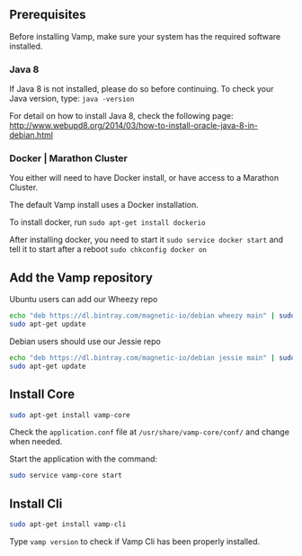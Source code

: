 ## Prerequisites

Before installing Vamp, make sure your system has the required software installed.

### Java 8
If Java 8 is not installed, please do so before continuing.
To check your Java version, type: `java -version`

For detail on how to install Java 8, check the following page: http://www.webupd8.org/2014/03/how-to-install-oracle-java-8-in-debian.html

### Docker | Marathon Cluster

You either will need to have Docker install, or have access to a Marathon Cluster.

The default Vamp install uses a Docker installation.

To install docker, run `sudo apt-get install dockerio`

After installing docker, you need to start it `sudo service docker start` and tell it to start after a reboot `sudo chkconfig docker on`


## Add the Vamp repository

Ubuntu users can add our Wheezy repo
```bash
echo "deb https://dl.bintray.com/magnetic-io/debian wheezy main" | sudo tee -a /etc/apt/sources.list
sudo apt-get update
 ```


Debian users should use our Jessie repo
```bash
echo "deb https://dl.bintray.com/magnetic-io/debian jessie main" | sudo tee -a /etc/apt/sources.list
sudo apt-get update
```

## Install Core

```bash
sudo apt-get install vamp-core
```

Check the `application.conf` file at `/usr/share/vamp-core/conf/` and change when needed.

Start the application with the command:

```bash
sudo service vamp-core start
```


## Install Cli

```bash
sudo apt-get install vamp-cli
```

Type `vamp version` to check if Vamp Cli has been properly installed.